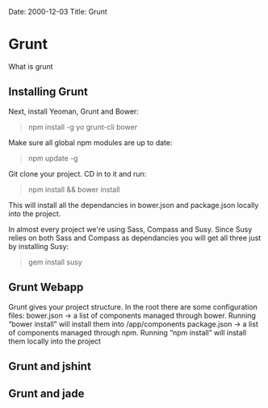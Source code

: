 Date: 2000-12-03
Title: Grunt

# Grunt

What is grunt

## Installing Grunt

Next, install Yeoman, Grunt and Bower:
> npm install -g yo grunt-cli bower

Make sure all global npm modules are up to date:
> npm update -g

Git clone your project. CD in to it and run:
> npm install && bower install

This will install all the dependancies in bower.json and package.json locally into the project.

In almost every project we're using Sass, Compass and Susy. Since Susy relies on both Sass and Compass as dependancies you will get all three just by installing Susy:
> gem install susy



## Grunt Webapp
Grunt gives your project structure. In the root there are some configuration files:
bower.json -> a list of components managed through bower. Running “bower install” will install them into /app/components
package.json -> a list of components managed through npm. Running “npm install” will install them locally into the project

## Grunt and jshint
## Grunt and jade